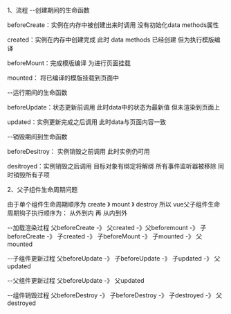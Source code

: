 1、流程
--创建期间的生命函数

beforeCreate：实例在内存中被创建出来时调用 没有初始化data methods属性

created：实例在内存中创建完成 此时 data methods 已经创建 但为执行模版编译

beforeMount：完成模版编译 为进行页面挂载

mounted： 将已编译的模版挂载到页面中

--运行期间的生命函数

beforeUpdate：状态更新前调用 此时data中的状态为最新值 但未渲染到页面上

updated：实例更新完成之后调用 此时data与页面内容一致

--销毁期间到生命函数

beforeDesitroy： 实例销毁之前调用 此时实例仍可用

desitroyed：实例销毁之后调用 目标对象有绑定将解绑 所有事件监听器被移除 同时销毁所有子项

2、父子组件生命周期问题

由于单个组件生命周期顺序为 create 》 mount 》 destroy
所以 vue父子组件生命周期钩子执行顺序为： 从外到内 再 从内到外

--加载渲染过程
父beforeCreate -》 父created -》父beforemount -》 子beforeCreate -》 子created -》 子beforeMount -》 子mounted -》 父mounted

--子组件更新过程
父beforeUpdate -》 子beforeUpdate -》 子updated -》 父updated

--父组件更新过程
父beforeUpdate -》 父updated

--组件销毁过程
父beforeDestroy -》 子beforeDestroy -》 子destroyed -》 父destroyed
